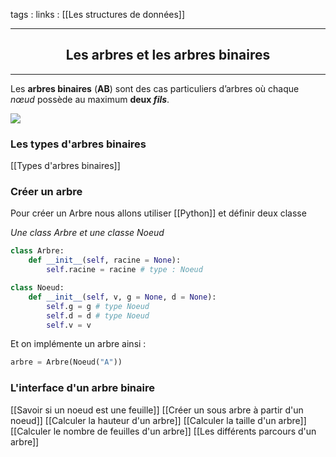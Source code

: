 tags : 
links : [[Les structures de données]]

****

<h2 style="text-align: center;"> Les arbres et les arbres binaires </h2>

****


Les **arbres binaires** (**AB**) sont des cas particuliers d’arbres où chaque _nœud_ possède au maximum **deux _fils_**.

![](https://info.blaisepascal.fr/wp-content/uploads/2020/11/drawit-diagram-42.png)


### Les types d'arbres binaires

[[Types d'arbres binaires]]

### Créer un arbre

Pour créer un Arbre nous allons utiliser [[Python]] et définir deux classe

*Une class Arbre et une classe Noeud*

```python
class Arbre:
	def __init__(self, racine = None):
		self.racine = racine # type : Noeud

class Noeud:
	def __init__(self, v, g = None, d = None):
		self.g = g # type Noeud
		self.d = d # type Noeud
		self.v = v
```

Et on implémente un arbre ainsi :  

```python
arbre = Arbre(Noeud("A"))
```


### L'interface d'un arbre binaire

[[Savoir si un noeud est une feuille]]
[[Créer un sous arbre à partir d'un noeud]]
[[Calculer la hauteur d'un arbre]]
[[Calculer la taille d'un arbre]]
[[Calculer le nombre de feuilles d'un arbre]]
[[Les différents parcours d'un arbre]]